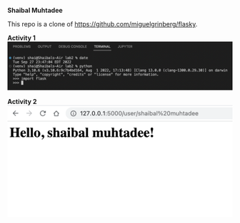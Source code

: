 **Shaibal Muhtadee**

This repo is a clone of https://github.com/miguelgrinberg/flasky.

**Activity 1**
![Activity 1](assets/activity1.png "Activity 1")

**Activity 2**
![Activity 2](assets/activity2.png "Activity 2")